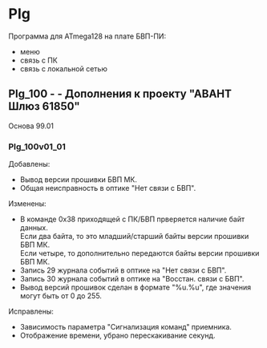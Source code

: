 # PIg

Программа для ATmega128 на плате БВП-ПИ:
- меню
- связь с ПК
- связь с локальной сетью


## PIg_100 - - Дополнения к проекту "АВАНТ Шлюз 61850"

Основа 99.01

### PIg_100v01_01

Добавлены:
- Вывод версии прошивки БВП МК.
- Общая неисправность в оптике "Нет связи с БВП".

Изменены:
- В команде 0x38 приходящей с ПК/БВП прверяется наличие байт данных.  
  Если два байта, то это младший/старший байты версии прошивки БВП МК.  
  Если четыре, то дополнительно передаются байты версии прошивки БВП МК.
- Запись 29 журнала событий в оптике на "Нет связи с БВП".
- Запись 30 журнала событий в оптике на "Восстан. связи с БВП".
- Вывод версий прошивок сделан в формате "%u.%u", где значения могут быть от 0 до 255.

Исправлены:
- Зависимость параметра "Сигнализация команд" приемника.
- Отображение времени, убрано перескакивание секунд.


